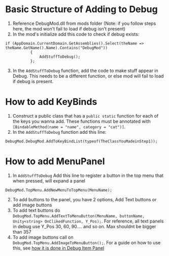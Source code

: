 # Basic Structure of Adding to Debug

1. Reference DebugMod.dll from mods folder (Note: if you follow steps here, the mod won't fail to load if debug isn't present)
2. In the mod's initialize add this code to check if debug exists:
 ```
if (AppDomain.CurrentDomain.GetAssemblies().Select(theName => theName.GetName().Name).Contains("DebugMod"))
            {
                AddStuffToDebug();
            };
```
3. In the `AddStuffToDebug` function, add the code to make stuff appear in Debug. This needs to be a different function, or else mod will fail to load if debug is present.

# How to add KeyBinds
1) Construct a public class that has a `public static` function for each of the keys you wanna add. These functions must be annotated with `[BindableMethod(name = "name", category = "cat")]`.
2) In the `AddStuffToDebug` function add this line: 
```
DebugMod.DebugMod.AddToKeyBindList(typeof(TheClassYouMadeinStep1));
```

# How to add MenuPanel
1. In `AddStuffToDebug` Add this line to register a button in the top menu that when pressed, will expand a panel
```
DebugMod.TopMenu.AddNewMenuToTopMenu(MenuName);
```
2. To add buttons to the panel, you have 2 options, Add Text buttons or add image buttons
  1. To add text buttons do `DebugMod.TopMenu.AddTextToMenuButton(MenuName, buttonName, Unity<string> OnClikedFunction, Y_Pos);`. For reference, all text panels in debug use Y_Pos 30, 60, 90.... and so on. Max shouldnt be bigger than 357
  2. To add image buttons call on `DebugMod.TopMenu.AddImageToMenuButton();`. For a guide on how to use this, see [how it is done in Debug Item Panel](https://github.com/TheMulhima/HollowKnight.DebugMod/blob/a0f342ce43c14b4084584990b708caf8a9b08fa5/Source/TopMenu.cs#L98-L114)
